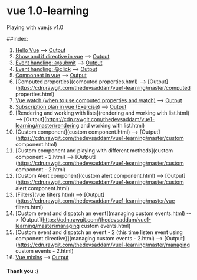 # vue 1.0-learning
Playing with vue.js v1.0

##index:
1. [Hello Vue](hello.html) --> [Output](https://cdn.rawgit.com/thedevsaddam/vue1-learning/master/hello.html)
2. [Show and if directive in vue](show.html) --> [Output](https://cdn.rawgit.com/thedevsaddam/vue1-learning/master/show.html)
3. [Event handling: @submit](event-handling.html) --> [Output](https://cdn.rawgit.com/thedevsaddam/vue1-learning/master/event-handling.html)
4. [Event handling: @click](event-handling-click.html) --> [Output](https://cdn.rawgit.com/thedevsaddam/vue1-learning/master/event-handling-click.html)
5. [Component in vue](component.html) --> [Output](https://cdn.rawgit.com/thedevsaddam/vue1-learning/master/component.html)
6. [Computed properties](computed properties.html) --> [Output](https://cdn.rawgit.com/thedevsaddam/vue1-learning/master/computed properties.html)
7. [Vue watch (when to use computed properties and watch)](watch.html) --> [Output](https://cdn.rawgit.com/thedevsaddam/vue1-learning/master/watch.html)
8. [Subscription plan in vue (Exercise)](subscription-plan.html) --> [Output](https://cdn.rawgit.com/thedevsaddam/vue1-learning/master/subscription-plan.html)
9. [Rendering and working with lists](rendering and working with list.html) --> [Output](https://cdn.rawgit.com/thedevsaddam/vue1-learning/master/rendering and working with list.html)
10. [Custom component](custom component.html) --> [Output](https://cdn.rawgit.com/thedevsaddam/vue1-learning/master/custom component.html)
11. [Custom component and playing with different methods](custom component - 2.html) --> [Output](https://cdn.rawgit.com/thedevsaddam/vue1-learning/master/custom component - 2.html)
12. [Custom Alert component](custom alert component.html) --> [Output](https://cdn.rawgit.com/thedevsaddam/vue1-learning/master/custom alert component.html)
13. [Filters](vue filters.html) --> [Output](https://cdn.rawgit.com/thedevsaddam/vue1-learning/master/vue filters.html)
14. [Custom event and dispatch an event](managing custom events.html) --> [Output](https://cdn.rawgit.com/thedevsaddam/vue1-learning/master/managing custom events.html)
15. [Custom event and dispatch an event - 2 (this time listen event using component directive)](managing custom events - 2.html) --> [Output](https://cdn.rawgit.com/thedevsaddam/vue1-learning/master/managing custom events - 2.html)
16. [Vue mixins](mixins.html) --> [Output](https://cdn.rawgit.com/thedevsaddam/vue1-learning/master/mixins.html)

#### Thank you :)
